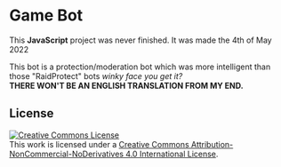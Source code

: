 # Game Bot
This **JavaScript** project was never finished. It was made the 4th of May 2022

This bot is a protection/moderation bot which was more intelligent than those "RaidProtect" bots *winky face you get it?*  
**THERE WON'T BE AN ENGLISH TRANSLATION FROM MY END.**

## License
<a rel="license" href="http://creativecommons.org/licenses/by-nc-nd/4.0/"><img alt="Creative Commons License" style="border-width:0" src="https://i.creativecommons.org/l/by-nc-nd/4.0/88x31.png" /></a><br />This work is licensed under a <a rel="license" href="http://creativecommons.org/licenses/by-nc-nd/4.0/">Creative Commons Attribution-NonCommercial-NoDerivatives 4.0 International License</a>.
